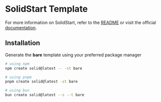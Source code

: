 # SolidStart Template

For more information on SolidStart, refer to the [README](https://github.com/solidjs/solid-start/tree/main/packages/start#readme) or visit the official [documentation](https://docs.solidjs.com/solid-start/).

## Installation

Generate the **bare** template using your preferred package manager

```bash
# using npm
npm create solid@latest -- -st bare
```

```bash
# using pnpm
pnpm create solid@latest -st bare
```

```bash
# using bun
bun create solid@latest --s --t bare
```
